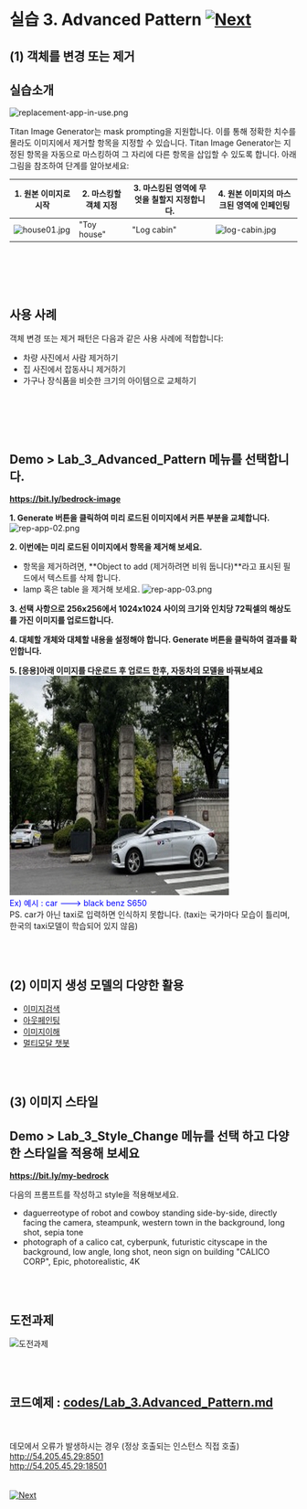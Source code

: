 # 실습 3. Advanced Pattern [![Next](images/next.png)](04_Multimodal(Bonus).md)
## (1) 객체를 변경 또는 제거
## 실습소개
![replacement-app-in-use.png](images/replacement-app-in-use.png)


Titan Image Generator는 mask prompting을 지원합니다. 이를 통해 정확한 치수를 몰라도 이미지에서 제거할 항목을 지정할 수 있습니다. Titan Image Generator는 지정된 항목을 자동으로 마스킹하여 그 자리에 다른 항목을 삽입할 수 있도록 합니다.
아래 그림을 참조하여 단계를 알아보세요:


|1. 원본 이미지로 시작|2. 마스킹할 객체 지정|3. 마스킹된 영역에 무엇을 칠할지 지정합니다.|4. 원본 이미지의 마스크된 영역에 인페인팅|
|------|---|---|---|
|![house01.jpg](images/house01.jpg) |"Toy house"|"Log cabin"|![log-cabin.jpg](images/log-cabin.jpg)|

<BR><BR><BR><BR>
## 사용 사례
객체 변경 또는 제거 패턴은 다음과 같은 사용 사례에 적합합니다:
- 차량 사진에서 사람 제거하기
- 집 사진에서 잡동사니 제거하기
- 가구나 장식품을 비슷한 크기의 아이템으로 교체하기


<BR><BR><BR><BR>
## Demo > Lab_3_Advanced_Pattern 메뉴를 선택합니다.
<a href="[https://bit.ly/bedrock-image](https://bit.ly/bedrock-image)" target="_blank"> **https://bit.ly/bedrock-image** </a>

**1. Generate 버튼을 클릭하여 미리 로드된 이미지에서 커튼 부분을 교체합니다.**
![rep-app-02.png](images/rep-app-02.png)


**2. 이번에는 미리 로드된 이미지에서 항목을 제거해 보세요.**
- 항목을 제거하려면, **Object to add (제거하려면 비워 둡니다)**라고 표시된 필드에서 텍스트를 삭제 합니다.
- lamp 혹은 table 을 제거해 보세요.
![rep-app-03.png](images/rep-app-03.png)

**3. 선택 사항으로 256x256에서 1024x1024 사이의 크기와 인치당 72픽셀의 해상도를 가진 이미지를 업로드합니다.**

**4. 대체할 개체와 대체할 내용을 설정해야 합니다. Generate 버튼을 클릭하여 결과를 확인합니다.**

**5. [응용]아래 이미지를 다운로드 후 업로드 한후, 자동차의 모델을 바꿔보세요** <BR>
![lab_cars.jpg](images/lab_cars.jpg) <BR>
<Font color=Blue>Ex) 예시 : car ---> black benz S650 <BR></Font>
PS. car가 아닌 taxi로 입력하면 인식하지 못합니다. (taxi는 국가마다 모습이 틀리며, 한국의 taxi모델이 학습되어 있지 않음)

<BR><BR>
## (2) 이미지 생성 모델의 다양한 활용
- [이미지검색](https://catalog.us-east-1.prod.workshops.aws/workshops/10435111-3e2e-48bb-acb4-0b5111d7638e/ko-KR/image-labs/bedrock-image-search)
- [아웃페인팅](https://catalog.us-east-1.prod.workshops.aws/workshops/10435111-3e2e-48bb-acb4-0b5111d7638e/ko-KR/image-labs/bedrock-image-extension)
- [이미지이해](https://catalog.us-east-1.prod.workshops.aws/workshops/10435111-3e2e-48bb-acb4-0b5111d7638e/ko-KR/image-labs/bedrock-image-understanding)
- [멀티모달 챗봇](https://catalog.us-east-1.prod.workshops.aws/workshops/10435111-3e2e-48bb-acb4-0b5111d7638e/ko-KR/image-labs/bedrock-multimodal-chatbot)

<BR><BR>
## (3) 이미지 스타일
## Demo > Lab_3_Style_Change 메뉴를 선택 하고 다양한 스타일을 적용해 보세요
<a href="http://54.205.45.29:8501" target="_blank"> **https://bit.ly/my-bedrock** </a>

다음의 프롬프트를 작성하고 style을 적용해보세요.
- daguerreotype of robot and cowboy standing side-by-side, directly facing the camera, steampunk, western town in the background, long shot, sepia tone
- photograph of a calico cat, cyberpunk, futuristic cityscape in the background, low angle, long shot, neon sign on building "CALICO CORP", Epic, photorealistic, 4K

<BR><BR>
## 도전과제 
![도전과제](https://simyung.notion.site/image/https%3A%2F%2Fprod-files-secure.s3.us-west-2.amazonaws.com%2Fbcfc9a33-741c-4cf8-88e2-7fc3d778fb45%2F96fec6d1-6b2f-491b-9a81-77f4212b0378%2FScreenshot_2024-05-21_at_7.32.06_PM.png?table=block&id=51d868fa-3d3e-4e85-9e5b-c60197e8bda4&spaceId=bcfc9a33-741c-4cf8-88e2-7fc3d778fb45&width=2000&userId=&cache=v2)

<BR><BR>
## 코드예제 : [codes/Lab_3.Advanced_Pattern.md](codes/Lab_3.Advanced_Pattern.md)

<BR><BR>
데모에서 오류가 발생하시는 경우 (정상 호출되는 인스턴스 직접 호출) <BR>
http://54.205.45.29:8501 <BR>
http://54.205.45.29:18501
<BR><BR><BR>
[![Next](images/next.png)](04_Multimodal(Bonus).md)

